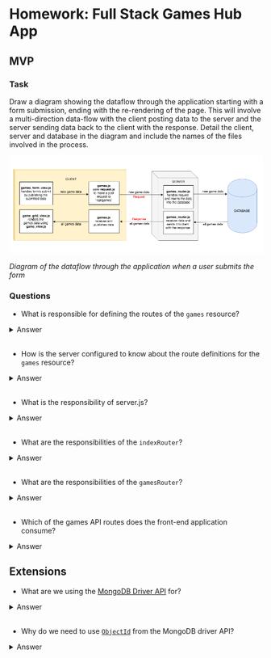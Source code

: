 # Homework: Full Stack Games Hub App

## MVP

### Task

Draw a diagram showing the dataflow through the application starting with a form submission, ending with the re-rendering of the page. This will involve a multi-direction data-flow with the client posting data to the server and the server sending data back to the client with the response. Detail the client, server and database in the diagram and include the names of the files involved in the process.

![Images or digram](images/full_stack_post_dataflow.png)

*Diagram of the dataflow through the application when a user submits the form*

### Questions

- What is responsible for defining the routes of the `games` resource?

<details>
<summary>Answer</summary>

`gamesRouter`

</details>
<br>

- How is the server configured to know about the route definitions for the `games` resource?

<details>
<summary>Answer</summary>

The server uses an `indexRouter` and the `indexRouter` uses the `gamesRouter`, where the routes are defined.

</details>
<br>

- What is the responsibility of server.js?

<details>
<summary>Answer</summary>

server.js is responsible for the configuration of the server by:

- using bodyparser, which enables the server to access the body from requests
- serving static files (the client's `public` directory) to the browser
- delegating routing to routers
- listening for requests being made on on a specific port

</details>
<br>

- What are the responsibilities of the `indexRouter`?

<details>
<summary>Answer</summary>

`indexRouter` is responsible for:

- connecting to the `games_hub` database using the MongoDB driver API
- accessing the `games` collection from the database and pass it to `indexRouter`
- requiring `gamesRouter` and use it on the path `/api/games`

</details>
<br>

- What are the responsibilities of the `gamesRouter`?

<details>
<summary>Answer</summary>

`gamesRouter` is responsible for defining the routes for the `games` resource and inserting and retrieving data on each route where appropriate.

</details>
<br>

- Which of the games API routes does the front-end application consume?

<details>
<summary>Answer</summary>

- index (GET)
- new (POST)
- destroy (DELETE)

</details>


## Extensions

- What are we using the [MongoDB Driver API](http://mongodb.github.io/node-mongodb-native/) for?

<details>
<summary>Answer</summary>

The MongoDB Driver is an an API that enables us interact with the MongoDB database from inside our JavaScript application.

</details>
<br>

- Why do we need to use [`ObjectId`](https://mongodb.github.io/node-mongodb-native/api-bson-generated/objectid.html) from the MongoDB driver API?

<details>
<summary>Answer</summary>

When the front-end makes a request regarding a specific game (SHOW, UPDATE, DELETE), the server accesses the ID of the particular game from the params object. This is always a string. To query the database for an object of a particular ID, if we ask it for the object with the ID of string type, it will never find a match. It needs us to make the query with an instance of `ObjectId`. We create the instance of `ObjectId` by passing in the ID as a string, for example, `ObjectId("5af17fe430e043c3e62149b8")`.

</details>
